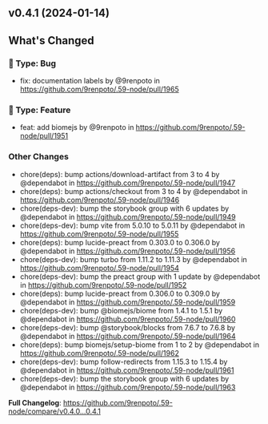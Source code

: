 ## v0.4.1 (2024-01-14)
<!-- Release notes generated using configuration in .github/release.yml at main -->

## What's Changed
### :bug: Type: Bug
* fix: documentation labels by @9renpoto in https://github.com/9renpoto/.59-node/pull/1965
### :rocket: Type: Feature
* feat: add biomejs by @9renpoto in https://github.com/9renpoto/.59-node/pull/1951
### Other Changes
* chore(deps): bump actions/download-artifact from 3 to 4 by @dependabot in https://github.com/9renpoto/.59-node/pull/1947
* chore(deps): bump actions/checkout from 3 to 4 by @dependabot in https://github.com/9renpoto/.59-node/pull/1946
* chore(deps-dev): bump the storybook group with 6 updates by @dependabot in https://github.com/9renpoto/.59-node/pull/1949
* chore(deps-dev): bump vite from 5.0.10 to 5.0.11 by @dependabot in https://github.com/9renpoto/.59-node/pull/1955
* chore(deps): bump lucide-preact from 0.303.0 to 0.306.0 by @dependabot in https://github.com/9renpoto/.59-node/pull/1956
* chore(deps-dev): bump turbo from 1.11.2 to 1.11.3 by @dependabot in https://github.com/9renpoto/.59-node/pull/1954
* chore(deps-dev): bump the preact group with 1 update by @dependabot in https://github.com/9renpoto/.59-node/pull/1952
* chore(deps): bump lucide-preact from 0.306.0 to 0.309.0 by @dependabot in https://github.com/9renpoto/.59-node/pull/1959
* chore(deps-dev): bump @biomejs/biome from 1.4.1 to 1.5.1 by @dependabot in https://github.com/9renpoto/.59-node/pull/1960
* chore(deps-dev): bump @storybook/blocks from 7.6.7 to 7.6.8 by @dependabot in https://github.com/9renpoto/.59-node/pull/1964
* chore(deps): bump biomejs/setup-biome from 1 to 2 by @dependabot in https://github.com/9renpoto/.59-node/pull/1962
* chore(deps-dev): bump follow-redirects from 1.15.3 to 1.15.4 by @dependabot in https://github.com/9renpoto/.59-node/pull/1961
* chore(deps-dev): bump the storybook group with 6 updates by @dependabot in https://github.com/9renpoto/.59-node/pull/1963


**Full Changelog**: https://github.com/9renpoto/.59-node/compare/v0.4.0...0.4.1
